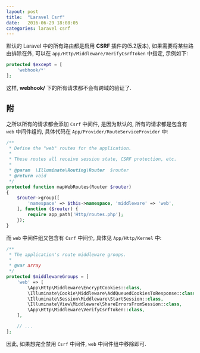 ```yaml
---
layout: post
title:  "Laravel Csrf"
date:   2016-06-29 18:08:05
categories: laravel csrf
---
```


默认的 Laravel 中的所有路由都是启用 **CSRF** 插件的(5.2版本), 如果需要将某些路由排除在外,
可以在 `app/Http/Middleware/VerifyCsrfToken` 中指定, 示例如下:

~~~ php
protected $except = [
    'webhook/*'
];
~~~

这样, **webhook/** 下的所有请求都不会有跨域的验证了.

## 附

之所以所有的请求都会添加 `Csrf` 中间件, 是因为默认的, 所有的请求都是包含有 `web` 中间件组的,
具体代码在 `App/Provider/RouteServiceProvider` 中:

~~~ php
/**
 * Define the "web" routes for the application.
 *
 * These routes all receive session state, CSRF protection, etc.
 *
 * @param  \Illuminate\Routing\Router  $router
 * @return void
 */
protected function mapWebRoutes(Router $router)
{
    $router->group([
        'namespace' => $this->namespace, 'middleware' => 'web',
    ], function ($router) {
        require app_path('Http/routes.php');
    });
}
~~~

而 `web` 中间件组又包含有 `Csrf` 中间价, 具体见 `App/Http/Kernel` 中:

~~~ php
/**
 * The application's route middleware groups.
 *
 * @var array
 */
protected $middlewareGroups = [
    'web' => [
        \App\Http\Middleware\EncryptCookies::class,
        \Illuminate\Cookie\Middleware\AddQueuedCookiesToResponse::class,
        \Illuminate\Session\Middleware\StartSession::class,
        \Illuminate\View\Middleware\ShareErrorsFromSession::class,
        \App\Http\Middleware\VerifyCsrfToken::class,
    ],

    // ...
];
~~~

因此, 如果想完全禁用 `Csrf` 中间件, `web` 中间件组中移除即可. 

